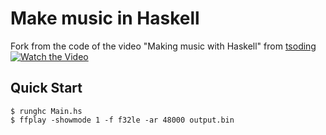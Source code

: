 # Make music in Haskell

Fork from the code of the video "Making music with Haskell" from [tsoding](https://github.com/tsoding)
[![Watch the Video](https://i.ytimg.com/vi/FYTZkE5BZ-0/hqdefault.jpg)](https://www.youtube.com/watch?v=FYTZkE5BZ-0)

## Quick Start

```console
$ runghc Main.hs
$ ffplay -showmode 1 -f f32le -ar 48000 output.bin
```
